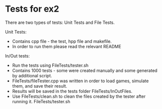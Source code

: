 # Tests for ex2
There are two types of tests: Unit Tests and File Tests.

Unit Tests:
* Contains cpp file - the test, hpp file and makefile.
* In order to run them please read the relevant README

In/Out tests:
* Run the tests using FileTests/tester.sh
* Contains 1000 tests - some were created manually and some generated by additional script.
* FileTests/fileTester.cpp was written in order to load games, simulate them, and save their result.
* Results will be saved in the tests folder FileTests/InOutFiles.
* Use FileTests/clean.sh to clean the files created by the tester after running it.
FileTests/tester.sh
